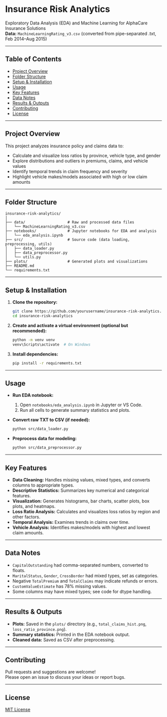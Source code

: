 # Insurance Risk Analytics

Exploratory Data Analysis (EDA) and Machine Learning for AlphaCare Insurance Solutions  
**Data:** `MachineLearningRating_v3.csv` (converted from pipe-separated .txt, Feb 2014–Aug 2015)

---

## Table of Contents

- [Project Overview](#project-overview)
- [Folder Structure](#folder-structure)
- [Setup & Installation](#setup--installation)
- [Usage](#usage)
- [Key Features](#key-features)
- [Data Notes](#data-notes)
- [Results & Outputs](#results--outputs)
- [Contributing](#contributing)
- [License](#license)

---

## Project Overview

This project analyzes insurance policy and claims data to:
- Calculate and visualize loss ratios by province, vehicle type, and gender
- Explore distributions and outliers in premiums, claims, and vehicle values
- Identify temporal trends in claim frequency and severity
- Highlight vehicle makes/models associated with high or low claim amounts

---

## Folder Structure

```
insurance-risk-analytics/
│
├── data/                   # Raw and processed data files
│   └── MachineLearningRating_v3.csv
├── notebooks/              # Jupyter notebooks for EDA and analysis
│   └── eda_analysis.ipynb
├── src/                    # Source code (data loading, preprocessing, utils)
│   ├── data_loader.py
│   ├── data_preprocessor.py
│   └── utils.py
├── plots/                  # Generated plots and visualizations
├── README.md
└── requirements.txt
```

---

## Setup & Installation

1. **Clone the repository:**
    ```sh
    git clone https://github.com/yourusername/insurance-risk-analytics.git
    cd insurance-risk-analytics
    ```

2. **Create and activate a virtual environment (optional but recommended):**
    ```sh
    python -m venv venv
    venv\Scripts\activate  # On Windows
    ```

3. **Install dependencies:**
    ```sh
    pip install -r requirements.txt
    ```

---

## Usage

- **Run EDA notebook:**
    1. Open `notebooks/eda_analysis.ipynb` in Jupyter or VS Code.
    2. Run all cells to generate summary statistics and plots.

- **Convert raw TXT to CSV (if needed):**
    ```sh
    python src/data_loader.py
    ```

- **Preprocess data for modeling:**
    ```sh
    python src/data_preprocessor.py
    ```

---

## Key Features

- **Data Cleaning:** Handles missing values, mixed types, and converts columns to appropriate types.
- **Descriptive Statistics:** Summarizes key numerical and categorical features.
- **Visualization:** Generates histograms, bar charts, scatter plots, box plots, and heatmaps.
- **Loss Ratio Analysis:** Calculates and visualizes loss ratios by region and other factors.
- **Temporal Analysis:** Examines trends in claims over time.
- **Vehicle Analysis:** Identifies makes/models with highest and lowest claim amounts.

---

## Data Notes

- `CapitalOutstanding` had comma-separated numbers, converted to floats.
- `MaritalStatus`, `Gender`, `CrossBorder` had mixed types, set as categories.
- Negative `TotalPremium` and `TotalClaims` may indicate refunds or errors.
- `CustomValueEstimate` has 78% missing values.
- Some columns may have mixed types; see code for dtype handling.

---

## Results & Outputs

- **Plots:** Saved in the `plots/` directory (e.g., `total_claims_hist.png`, `loss_ratio_province.png`).
- **Summary statistics:** Printed in the EDA notebook output.
- **Cleaned data:** Saved as CSV after preprocessing.

---

## Contributing

Pull requests and suggestions are welcome!  
Please open an issue to discuss your ideas or report bugs.

---

## License

[MIT License](LICENSE)

